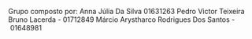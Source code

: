 Grupo composto por: 
Anna Júlia Da Silva 01631263
Pedro Victor Teixeira Bruno Lacerda - 01712849
Márcio Arystharco Rodrigues Dos Santos - 01648981

